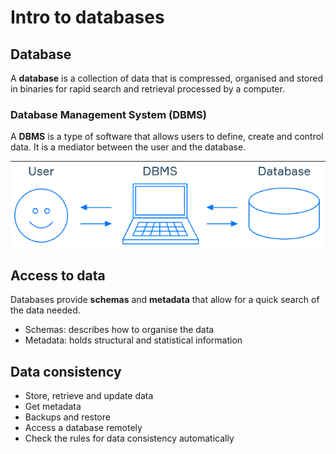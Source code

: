 # Intro to databases 

## Database

A **database** is a collection of data that is compressed, organised and stored in binaries for rapid search and retrieval processed by a computer.

### Database Management System (DBMS)

A **DBMS** is a type of software that allows users to define, create and control data. It is a mediator between the user and the database.

<img src="/assets/dbms.png">

## Access to data

Databases provide **schemas** and **metadata** that allow for a quick search of the data needed.

- Schemas: describes how to organise the data
- Metadata: holds structural and statistical information

## Data consistency

- Store, retrieve and update data
- Get metadata
- Backups and restore
- Access a database remotely
- Check the rules for data consistency automatically








